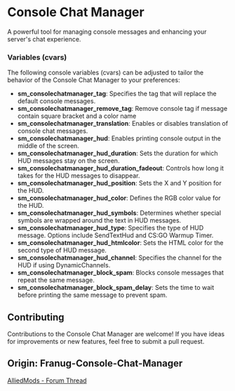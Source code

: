 # Console Chat Manager

A powerful tool for managing console messages and enhancing your server's chat experience.

### Variables (cvars)

The following console variables (cvars) can be adjusted to tailor the behavior of the Console Chat Manager to your preferences:

- **sm_consolechatmanager_tag**: Specifies the tag that will replace the default console messages.
- **sm_consolechatmanager_remove_tag**: Remove console tag if message contain square bracket and a color name
- **sm_consolechatmanager_translation**: Enables or disables translation of console chat messages.
- **sm_consolechatmanager_hud**: Enables printing console output in the middle of the screen.
- **sm_consolechatmanager_hud_duration**: Sets the duration for which HUD messages stay on the screen.
- **sm_consolechatmanager_hud_duration_fadeout**: Controls how long it takes for the HUD messages to disappear.
- **sm_consolechatmanager_hud_position**: Sets the X and Y position for the HUD.
- **sm_consolechatmanager_hud_color**: Defines the RGB color value for the HUD.
- **sm_consolechatmanager_hud_symbols**: Determines whether special symbols are wrapped around the text in HUD messages.
- **sm_consolechatmanager_hud_type**: Specifies the type of HUD message. Options include SendTextHud and CS:GO Warmup Timer.
- **sm_consolechatmanager_hud_htmlcolor**: Sets the HTML color for the second type of HUD message.
- **sm_consolechatmanager_hud_channel**: Specifies the channel for the HUD if using DynamicChannels.
- **sm_consolechatmanager_block_spam**: Blocks console messages that repeat the same message.
- **sm_consolechatmanager_block_spam_delay**: Sets the time to wait before printing the same message to prevent spam.

## Contributing

Contributions to the Console Chat Manager are welcome! If you have ideas for improvements or new features, feel free to submit a pull request.

## Origin: Franug-Console-Chat-Manager
[AlliedMods - Forum Thread](https://forums.alliedmods.net/showthread.php?t=276485)
